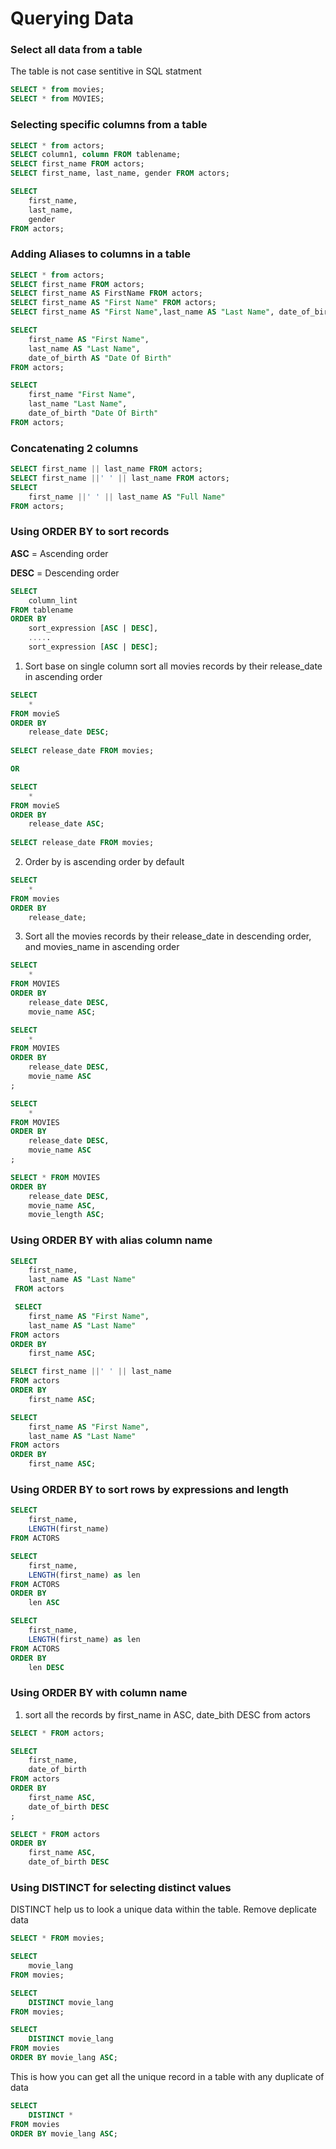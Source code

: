 # Querying Data

### Select all data from a table
The table is not case sentitive in SQL statment
```sql
SELECT * from movies;
SELECT * from MOVIES;
```

### Selecting specific columns from a table
```sql
SELECT * from actors;
SELECT column1, column FROM tablename;
SELECT first_name FROM actors;
SELECT first_name, last_name, gender FROM actors;

SELECT 
    first_name, 
    last_name, 
    gender 
FROM actors;
```

### Adding Aliases to columns in a table
```sql
SELECT * from actors;
SELECT first_name FROM actors;
SELECT first_name AS FirstName FROM actors;
SELECT first_name AS "First Name" FROM actors;
SELECT first_name AS "First Name",last_name AS "Last Name", date_of_birth AS "Date Of Birth" FROM actors;

SELECT 
	first_name AS "First Name",
	last_name AS "Last Name", 
	date_of_birth AS "Date Of Birth" 
FROM actors;

SELECT 
	first_name "First Name",
	last_name "Last Name", 
	date_of_birth "Date Of Birth" 
FROM actors;
```

### Concatenating 2 columns
```sql
SELECT first_name || last_name FROM actors;
SELECT first_name ||' ' || last_name FROM actors;
SELECT 
	first_name ||' ' || last_name AS "Full Name"
FROM actors;
```

### Using ORDER BY to sort records

**ASC** = Ascending order

**DESC** = Descending order

```sql
SELECT
	column_lint
FROM tablename
ORDER BY
	sort_expression [ASC | DESC],
	.....
	sort_expression [ASC | DESC];
```
1. Sort base on single column
sort all movies records by their release_date in ascending order 
```sql
SELECT 
	*
FROM movieS
ORDER BY 
	release_date DESC;
	
SELECT release_date FROM movies;

OR

SELECT 
	*
FROM movieS
ORDER BY 
	release_date ASC;
	
SELECT release_date FROM movies;
```

2. Order by is ascending order by default
```sql
SELECT 
	*
FROM movies
ORDER BY 
	release_date;
```

3. Sort all the movies records by their release_date in descending order, and movies_name in ascending order
```sql
SELECT 
	*
FROM MOVIES
ORDER BY 
	release_date DESC,
	movie_name ASC;
```

```sql
SELECT 
	*
FROM MOVIES
ORDER BY 
	release_date DESC,
	movie_name ASC
;
```

```sql
SELECT 
	*
FROM MOVIES
ORDER BY 
	release_date DESC,
	movie_name ASC
;
```

```sql
SELECT * FROM MOVIES
ORDER BY 
	release_date DESC,
	movie_name ASC,
	movie_length ASC;
```

###  Using ORDER BY with alias column name

```sql
SELECT 
 	first_name,
 	last_name AS "Last Name"
 FROM actors
 ```

```sql
 SELECT 
 	first_name AS "First Name",
 	last_name AS "Last Name"
FROM actors
ORDER BY 
	first_name ASC;
```

```sql
SELECT first_name ||' ' || last_name 
FROM actors
ORDER BY 
	first_name ASC;
```

```sql
SELECT 
 	first_name AS "First Name",
 	last_name AS "Last Name"
FROM actors
ORDER BY 
	first_name ASC;
```

###  Using ORDER BY to sort rows by expressions and length
```sql
SELECT 
	first_name,
	LENGTH(first_name)
FROM ACTORS
```

```sql
SELECT 
	first_name,
	LENGTH(first_name) as len
FROM ACTORS
ORDER BY
	len ASC
```

```sql
SELECT 
	first_name,
	LENGTH(first_name) as len
FROM ACTORS
ORDER BY
	len DESC
```

### Using ORDER BY with column name
1. sort all the records by first_name in ASC, date_bith DESC from actors

```sql
SELECT * FROM actors;

SELECT
	first_name,
	date_of_birth
FROM actors
ORDER BY 
	first_name ASC,
	date_of_birth DESC
;
```

```sql
SELECT * FROM actors
ORDER BY 
	first_name ASC,
	date_of_birth DESC
```

### Using DISTINCT for selecting distinct values
DISTINCT help us to look a unique data within the table. Remove deplicate data
```sql
SELECT * FROM movies;

SELECT
	movie_lang
FROM movies;
```

```sql
SELECT
	DISTINCT movie_lang
FROM movies;
```

```sql
SELECT
	DISTINCT movie_lang
FROM movies
ORDER BY movie_lang ASC;
```

This is how you can get all the unique record in a table with any duplicate of data
```sql
SELECT
	DISTINCT *
FROM movies
ORDER BY movie_lang ASC;
```

